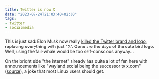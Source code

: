 ```yaml
---
title: Twitter is now X
date: "2023-07-24T21:03:40+02:00"
tags:
- twitter
- socialmedia
---
```


This is just sad: Elon Musk now really [killed the Twitter brand and logo](https://arstechnica.com/tech-policy/2023/07/musk-rushes-out-new-twitter-logo-its-just-an-x-that-someone-tweeted-at-him/), replacing everything with just "X". Gone are the days of the cute bird logo. Well, using the fail-whale would be too self-conscious anyway...

On the bright side "the internet" already has quite a lot of fun here with announcements like "wayland.social being the successor to x.com" ([source](https://wayland.social/@compositor/110768798303454842)), a joke that most Linux users should get. 
